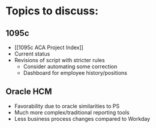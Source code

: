 # Topics to discuss:
## 1095c
- [[1095c ACA Project Index]]
- Current status
- Revisions of script with stricter rules
	- Consider automating some correction
	- Dashboard for employee history/positions
## Oracle HCM
- Favorability due to oracle similarities to PS
- Much more complex/traditional reporting tools
- Less business process changes compared to Workday
